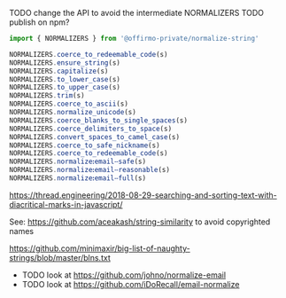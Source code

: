 
TODO change the API to avoid the intermediate NORMALIZERS
TODO publish on npm?


```ts
import { NORMALIZERS } from '@offirmo-private/normalize-string'

NORMALIZERS.coerce_to_redeemable_code(s)
NORMALIZERS.ensure_string(s)
NORMALIZERS.capitalize(s)
NORMALIZERS.to_lower_case(s)
NORMALIZERS.to_upper_case(s)
NORMALIZERS.trim(s)
NORMALIZERS.coerce_to_ascii(s)
NORMALIZERS.normalize_unicode(s)
NORMALIZERS.coerce_blanks_to_single_spaces(s)
NORMALIZERS.coerce_delimiters_to_space(s)
NORMALIZERS.convert_spaces_to_camel_case(s)
NORMALIZERS.coerce_to_safe_nickname(s)
NORMALIZERS.coerce_to_redeemable_code(s)
NORMALIZERS.normalizeꓽemailⵧsafe(s)
NORMALIZERS.normalizeꓽemailⵧreasonable(s)
NORMALIZERS.normalizeꓽemailⵧfull(s)
```
https://thread.engineering/2018-08-29-searching-and-sorting-text-with-diacritical-marks-in-javascript/

See: https://github.com/aceakash/string-similarity
to avoid copyrighted names

https://github.com/minimaxir/big-list-of-naughty-strings/blob/master/blns.txt

* TODO look at https://github.com/johno/normalize-email
* TODO look at https://github.com/iDoRecall/email-normalize

